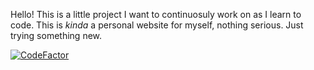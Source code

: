 Hello!
This is a little project I want to continuosuly work on as I learn to code. This is *kinda* a personal website for myself, nothing serious. Just trying something new.

[![CodeFactor](https://www.codefactor.io/repository/github/richardkanshen/richardkanshen.github.io/badge)](https://www.codefactor.io/repository/github/richardkanshen/richardkanshen.github.io)
